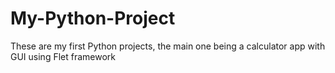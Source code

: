# My-Python-Project
These are my first Python projects,
the main one being a calculator app with GUI using Flet framework
